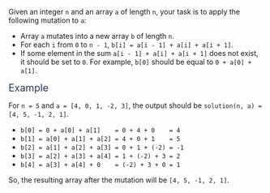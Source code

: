 <p>Given an integer <code>n</code> and an array <code>a</code> of length <code>n</code>, your task is to apply the following mutation to <code>a</code>:</p>
<ul>
<li>Array <code>a</code> mutates into a new array <code>b</code> of length <code>n</code>.</li>
<li>For each <code>i</code> from <code>0</code> to <code>n - 1</code>, <code>b[i] = a[i - 1] + a[i] + a[i + 1]</code>.</li>
<li>If some element in the sum <code>a[i - 1] + a[i] + a[i + 1]</code> does not exist, it should be set to <code>0</code>. For example, <code>b[0]</code> should be equal to <code>0 + a[0] + a[1]</code>.</li>
</ul>
<p><span class="markdown--header" style="color:#2b3b52;font-size:1.4em">Example</span></p>
<p>For <code>n = 5</code> and <code>a = [4, 0, 1, -2, 3]</code>, the output should be <code>solution(n, a) = [4, 5, -1, 2, 1]</code>.</p>
<ul>
<li><code>b[0] = 0 + a[0] + a[1]    = 0 + 4 + 0    = 4</code></li>
<li><code>b[1] = a[0] + a[1] + a[2] = 4 + 0 + 1    = 5</code></li>
<li><code>b[2] = a[1] + a[2] + a[3] = 0 + 1 + (-2) = -1</code></li>
<li><code>b[3] = a[2] + a[3] + a[4] = 1 + (-2) + 3 = 2</code></li>
<li><code>b[4] = a[3] + a[4] + 0    = (-2) + 3 + 0 = 1</code></li>
</ul>
<p>So, the resulting array after the mutation will be <code>[4, 5, -1, 2, 1]</code>.</p>
